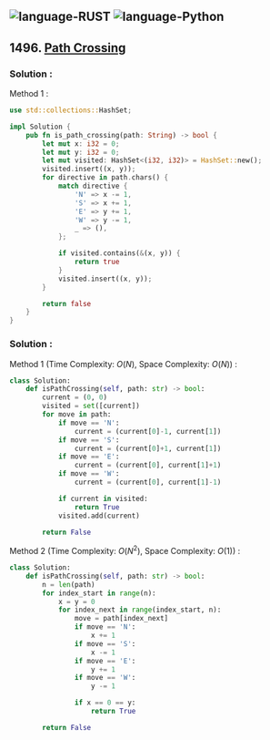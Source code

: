 ![language-RUST](https://img.shields.io/badge/%20-RUST-8d4004?style=for-the-badge&logo=RUST)
![language-Python](https://img.shields.io/badge/%20-Python-ffd43b?style=for-the-badge&logo=PYTHON)
---

## 1496. [Path Crossing](https://leetcode.com/problems/path-crossing)

### Solution :

Method 1 :
```rust
use std::collections::HashSet;

impl Solution {
    pub fn is_path_crossing(path: String) -> bool {
        let mut x: i32 = 0;
        let mut y: i32 = 0;
        let mut visited: HashSet<(i32, i32)> = HashSet::new();
        visited.insert((x, y));
        for directive in path.chars() {
            match directive {
                'N' => x -= 1,
                'S' => x += 1,
                'E' => y += 1,
                'W' => y -= 1,
                _ => (),
            };

            if visited.contains(&(x, y)) {
                return true
            }
            visited.insert((x, y));
        }

        return false
    }
}
```

### Solution :

Method 1 (Time Complexity: $O(N)$, Space Complexity: $O(N)$) :
```python
class Solution:
    def isPathCrossing(self, path: str) -> bool:
        current = (0, 0)
        visited = set([current])
        for move in path:
            if move == 'N':
                current = (current[0]-1, current[1])
            if move == 'S':
                current = (current[0]+1, current[1])
            if move == 'E':
                current = (current[0], current[1]+1)
            if move == 'W':
                current = (current[0], current[1]-1)

            if current in visited:
                return True
            visited.add(current)

        return False
```

Method 2 (Time Complexity: $O(N^2)$, Space Complexity: $O(1)$) :
```python
class Solution:
    def isPathCrossing(self, path: str) -> bool:
        n = len(path)
        for index_start in range(n):
            x = y = 0
            for index_next in range(index_start, n):
                move = path[index_next]
                if move == 'N':
                    x += 1
                if move == 'S':
                    x -= 1
                if move == 'E':
                    y += 1
                if move == 'W':
                    y -= 1

                if x == 0 == y:
                    return True

        return False
```
